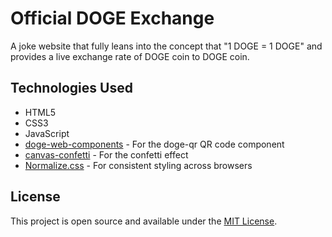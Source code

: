 # Official DOGE Exchange

A joke website that fully leans into the concept that "1 DOGE = 1 DOGE" and provides a live exchange rate of DOGE coin to DOGE coin.

## Technologies Used

- HTML5
- CSS3
- JavaScript
- [doge-web-components](https://github.com/dogeorg/doge-web-components) - For the doge-qr QR code component
- [canvas-confetti](https://github.com/catdad/canvas-confetti) - For the confetti effect
- [Normalize.css](https://necolas.github.io/normalize.css/) - For consistent styling across browsers

## License

This project is open source and available under the [MIT License](LICENSE). 
